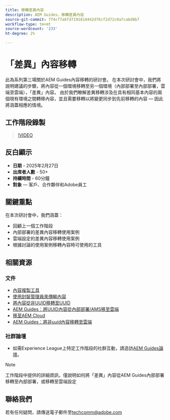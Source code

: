 ```yaml
---
title: 移轉差異內容
description: AEM Guides，移轉差異內容
source-git-commit: 7f4cf7a6fd7191814442d76cf2d72c0a7cabd8b7
workflow-type: tm+mt
source-wordcount: '233'
ht-degree: 2%

---
```


# 「差異」內容移轉

此為系列第三場關於AEM Guides內容移轉的研討會。
在本次研討會中，我們將說明建議的步驟，將內容從一個環境移轉至另一個環境（內部部署至內部部署，雲端至雲端），「差異」內容。
由於我們瞭解差異移轉涉及在具有相同基本內容的兩個現有環境之間轉移內容，並且需要移轉以將變更同步到先前移轉的內容 — 因此將涵蓋相應的情境。


## 工作階段錄製

>[!VIDEO](https://video.tv.adobe.com/v/3448785/#uuid-migration-#delta-content-migration-#aem-guides-#content-migration?quality=12&learn=on)


## 反白顯示

- **日期** - 2025年2月27日
- **出席者人數** - 50+
- **持續時間** - 60分鐘
- **對象** — 客戶、合作夥伴和Adobe員工


## 關鍵重點

在本次研討會中，我們涵蓋：
- 回顧上一個工作階段
- 內部部署的差異內容移轉使用案例
- 雲端設定的差異內容移轉使用案例
- 根據討論的使用案例移轉內容時可使用的工具


## 相關資源

### 文件

- [內容複製工具](https://experienceleague.adobe.com/zh-hant/docs/experience-manager-cloud-service/content/implementing/developer-tools/content-copy)
- [使用封裝管理員來傳輸內容](https://experienceleague.adobe.com/zh-hant/docs/experience-manager-cloud-service/content/implementing/developer-tools/package-manager)
- [將內容從非UUID移轉至UUID](https://experienceleague.adobe.com/zh-hant/docs/experience-manager-guides/using/install-guide/on-prem-ig/content-migration/migration-process/migrate-non-uuid-uuid)
- [AEM Guides：將UUID內容從內部部署/AMS移至雲端](../../cs-install-guide/migrate-on-premise-content-cloud.md)
- [移至AEM Cloud](https://experienceleague.adobe.com/zh-hant/docs/experience-manager-cloud-service/content/migration-journey/getting-started)
- [AEM Guides：將非uuid內容移轉至雲端](../../install-guide/migrate-uuid-non-uuid.md)

### 社群論壇

- 如需Experience League上特定工作階段的社群互動，請造訪[AEM Guides論壇](https://experienceleaguecommunities.adobe.com/t5/experience-manager-guides/bd-p/xml-documentation-discussions)。


>[!NOTE]
>
> 工作階段中提供的詳細資訊，僅說明如何將「差異」內容從AEM Guides內部部署移轉至內部部署，或移轉至雲端設定



## 聯絡我們

若有任何疑問，請傳送電子郵件至<techcomm@adobe.com>